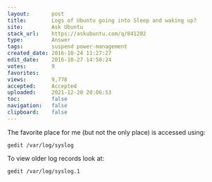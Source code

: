 ```yaml
---
layout:       post
title:        Logs of Ubuntu going into Sleep and waking up?
site:         Ask Ubuntu
stack_url:    https://askubuntu.com/q/841202
type:         Answer
tags:         suspend power-management
created_date: 2016-10-24 11:27:27
edit_date:    2016-10-27 14:50:24
votes:        9
favorites:    
views:        9,778
accepted:     Accepted
uploaded:     2021-12-28 20:06:53
toc:          false
navigation:   false
clipboard:    false
---
```


The favorite place for me (but not the only place) is accessed using:

``` 
gedit /var/log/syslog

```

To view older log records look at:

``` 
gedit /var/log/syslog.1

```
